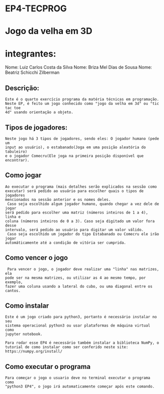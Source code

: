 # EP4-TECPROG
# Jogo da velha em 3D


# integrantes:

Nome: Luiz Carlos Costa da Silva
Nome: Briza Mel Dias de Sousa
Nome: Beatriz Schicchi Zilberman

## Descrição:

    Este é o quarto exercício programa da matéria técnicas em programação.
    Neste EP, é feito um jogo conhecido como "jogo da velha em 3d" ou "tic tac toe
    4d" usando orientação a objeto.

## Tipos de jogadores:

    Neste jogo há 3 tipos de jogadores, sendo eles: O jogador humano (pede um 
    input ao usuário), o estabanado(Joga em uma posição aleatória do tabuleiro)
    e o jogador Comecru(Ele joga na primeira posição disponível que encontrar).

## Como jogar

    Ao executar o programa (mais detalhes serão explicados na sessão como
    executar) será pedido ao usuário para escolher quais o tipos de jogadores
    mencionados na sessão anterior e os nomes deles.
     Caso seja escolhido algum jogador humano, quando chegar a vez dele de jogar
    será pedido para escolher uma matriz (números inteiros de 1 a 4), linha e 
    coluna (números inteiros de 0 a 3). Caso seja digitado um valor fora desse
    intervalo, será pedido ao usuário para digitar um valor válido.
     Caso seja escolhido um jogador do tipo Estabanado ou Comecru ele irão jogar
    automáticamente até a condição de vitória ser cumprida. 

## Como vencer o jogo

     Para vencer o jogo, o jogador deve realizar uma "linha" nas matrizes, ela
    pode ser na mesma matrizes, ou utilizar as 4 ao mesmo tempo, por exemplo, 
    fazer uma coluna usando a lateral do cubo, ou uma diagonal entre os cantos.

## Como instalar

    Este é um jogo criado para python3, portanto é necessário instalar no seu 
    sistema operacional python3 ou usar plataformas de máquina virtual como
    jupyter notebook.

    Para rodar esse EP4 é necessário também instalar a biblioteca NumPy, o tutorial de como instalar como ser conferido neste site: 
    https://numpy.org/install/

## Como executar o programa

    Para começar o jogo o usuario deve no terminal executar o programa como
    "python3 EP4", o jogo irá automaticamente começar após este comando.

